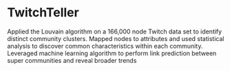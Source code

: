 # TwitchTeller
Applied the Louvain algorithm on a 166,000 node Twitch data set to identify distinct community clusters. Mapped nodes to attributes and used statistical analysis to discover common characteristics within each community. Leveraged machine learning algorithm to perform link prediction between super communities and reveal broader trends
